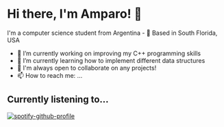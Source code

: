 # Hi there, I'm Amparo! :sunflower:

I'm a computer science student from Argentina - :palm_tree: Based in South Florida, USA 

- 🔭 I’m currently working on improving my C++ programming skills
- 🌱 I’m currently learning how to implement different data structures
- 👯 I'm always open to collaborate on any projects!
- 📫 How to reach me: ...

## Currently listening to...
[![spotify-github-profile](https://spotify-github-profile.vercel.app/api/view?uid=ampigp&cover_image=true&theme=novatorem&show_offline=false&background_color=121212&bar_color=53b14f&bar_color_cover=true)](https://github.com/kittinan/spotify-github-profile)

